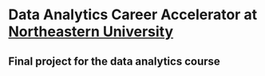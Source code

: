 # Data Analytics Career Accelerator at [Northeastern University](https://www.northeastern.edu/)

## Final project for the data analytics course

